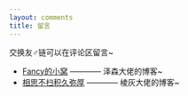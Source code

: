 ```yaml
---
layout: comments
title: 留言
---
```


交换友♂链可以在评论区留言~

- [Fancy的小窝](https://furdom.top/) ———— 泽森大佬的博客~
- [相思不扫积久弥厚](http://linhui.fun/) ———— 棱灰大佬的博客~



